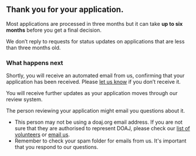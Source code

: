 ## Thank you for your application.

Most applications are processed in three months but it can take **up to six months** before you get a final decision.

We don’t reply to requests for status updates on applications that are less than three months old.

### What happens next

Shortly, you will receive an automated email from us, confirming that your application has been received. Please [let us know](/contact/) if you don’t receive it.

You will receive further updates as your application moves through our review system.

The person reviewing your application might email you questions about it.
  - This person may not be using a doaj.org email address. If you are not sure that they are authorised to represent DOAJ, please check our [list of volunteers](/about/volunteers) or [email us](/contact/).
  - Remember to check your spam folder for emails from us. It's important that you respond to our questions.
